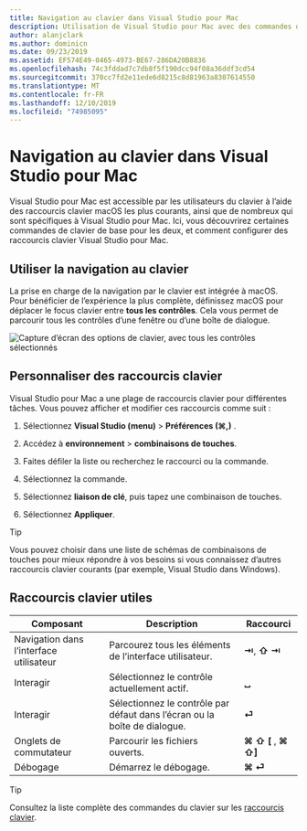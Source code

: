 ```yaml
---
title: Navigation au clavier dans Visual Studio pour Mac
description: Utilisation de Visual Studio pour Mac avec des commandes de clavier
author: alanjclark
ms.author: dominicn
ms.date: 09/23/2019
ms.assetid: EF574E49-0465-4973-BE67-286DA20B8836
ms.openlocfilehash: 74c3fddad7c7db8f5f190dcc94f08a36ddf3cd54
ms.sourcegitcommit: 370cc7fd2e11ede6d8215c8d81963a8307614550
ms.translationtype: MT
ms.contentlocale: fr-FR
ms.lasthandoff: 12/10/2019
ms.locfileid: "74985095"
---
```

# <a name="keyboard-navigation-in-visual-studio-for-mac"></a>Navigation au clavier dans Visual Studio pour Mac

Visual Studio pour Mac est accessible par les utilisateurs du clavier à l’aide des raccourcis clavier macOS les plus courants, ainsi que de nombreux qui sont spécifiques à Visual Studio pour Mac. Ici, vous découvrirez certaines commandes de clavier de base pour les deux, et comment configurer des raccourcis clavier Visual Studio pour Mac.

## <a name="use-keyboard-navigation"></a>Utiliser la navigation au clavier

La prise en charge de la navigation par le clavier est intégrée à macOS. Pour bénéficier de l’expérience la plus complète, définissez macOS pour déplacer le focus clavier entre **tous les contrôles**. Cela vous permet de parcourir tous les contrôles d’une fenêtre ou d’une boîte de dialogue.

![Capture d’écran des options de clavier, avec tous les contrôles sélectionnés](media/accessibility-preferences-keyboard.png)

## <a name="customize-keyboard-shortcuts"></a>Personnaliser des raccourcis clavier

Visual Studio pour Mac a une plage de raccourcis clavier pour différentes tâches. Vous pouvez afficher et modifier ces raccourcis comme suit :

1. Sélectionnez **Visual Studio (menu)**  > **Préférences (&#8984;,)** .

1. Accédez à **environnement** > **combinaisons de touches**.

1. Faites défiler la liste ou recherchez le raccourci ou la commande.

1. Sélectionnez la commande.

1. Sélectionnez **liaison de clé**, puis tapez une combinaison de touches.

1. Sélectionnez **Appliquer**.

> [!TIP]
> Vous pouvez choisir dans une liste de schémas de combinaisons de touches pour mieux répondre à vos besoins si vous connaissez d’autres raccourcis clavier courants (par exemple, Visual Studio dans Windows).

## <a name="useful-keyboard-shortcuts"></a>Raccourcis clavier utiles

|Composant         |Description                                   |Raccourci         |
|----------------|----------------------------------------------|-----------------|
|Navigation dans l’interface utilisateur   |Parcourez tous les éléments de l’interface utilisateur.               |**⇥**, **⇧ ⇥**    |
|Interagir        |Sélectionnez le contrôle actuellement actif.         |**␣**            |
|Interagir        |Sélectionnez le contrôle par défaut dans l’écran ou la boîte de dialogue. |**⏎**            |
|Onglets de commutateur     |Parcourir les fichiers ouverts.                      |**⌘ ⇧ [** , **⌘ ⇧]** |
|Débogage           |Démarrez le débogage.                               |**⌘ ⏎**           |

> [!TIP]
> Consultez la liste complète des commandes du clavier sur les [raccourcis clavier](keyboard-shortcuts.md).